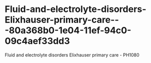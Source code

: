 # Fluid-and-electrolyte-disorders-Elixhauser-primary-care---80a368b0-1e04-11ef-94c0-09c4aef33dd3
Fluid and electrolyte disorders Elixhauser primary care - PH1080
